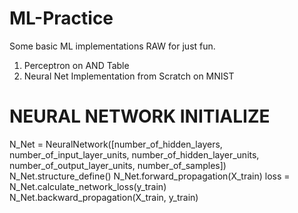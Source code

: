 # ML-Practice
Some basic ML implementations RAW for just fun.

1. Perceptron on AND Table 
2. Neural Net Implementation from Scratch on MNIST

# NEURAL NETWORK INITIALIZE
N_Net = NeuralNetwork([number_of_hidden_layers, number_of_input_layer_units, number_of_hidden_layer_units, number_of_output_layer_units, number_of_samples])
N_Net.structure_define()
N_Net.forward_propagation(X_train)
loss = N_Net.calculate_network_loss(y_train)
N_Net.backward_propagation(X_train, y_train)
